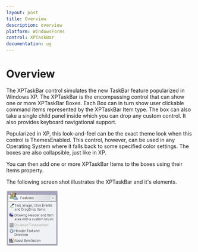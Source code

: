 ```yaml
---
layout: post
title: Overview
description: overview
platform: WindowsForms
control: XPTaskBar
documentation: ug
---
```

# Overview

The XPTaskBar control simulates the new TaskBar feature popularized in Windows XP. The XPTaskBar is the encompassing control that 
can show one or more XPTaskBar Boxes. Each Box can in turn show user clickable command items represented by the XPTaskBar Item 
type. The box can also take a single child panel inside which you can drop any custom control. It also provides keyboard 
navigational support.

Popularized in XP, this look-and-feel can be the exact theme look when this control is ThemesEnabled. This control, however, can 
be used in any Operating System where it falls back to some specified color settings. The boxes are also collapsible, just like 
in XP. 

You can then add one or more XPTaskBar Items to the boxes using their Items property. 

The following screen shot illustrates the XPTaskBar and it's elements.

 ![](Overview_images/Overview_img90.jpeg) 



   
